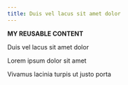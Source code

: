 ```yaml
---
title: Duis vel lacus sit amet dolor
---
```


**MY REUSABLE CONTENT**

Duis vel lacus sit amet dolor

Lorem ipsum dolor sit amet

Vivamus lacinia turpis ut justo porta
